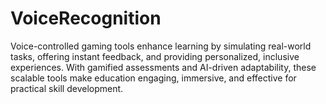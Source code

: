 # VoiceRecognition
Voice-controlled gaming tools enhance learning by simulating real-world tasks, offering instant feedback, and providing personalized, inclusive experiences. With gamified assessments and AI-driven adaptability, these scalable tools make education engaging, immersive, and effective for practical skill development.
